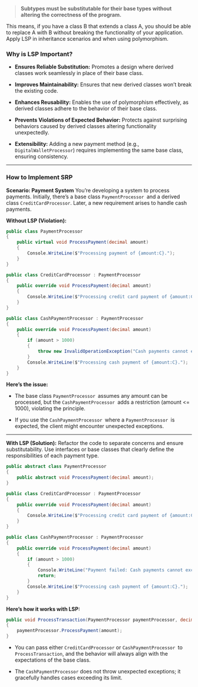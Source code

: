> **Subtypes must be substitutable for their base types without altering the correctness of the program.**

This means, if you have a class B that extends a class A, you should be able to replace A with B without breaking the functionality of your application. Apply LSP in inheritance scenarios and when using polymorphism.

### Why is LSP Important?
- **Ensures Reliable Substitution:** Promotes a design where derived classes work seamlessly in place of their base class.

- **Improves Maintainability:** Ensures that new derived classes won’t break the existing code.

- **Enhances Reusability:** Enables the use of polymorphism effectively, as derived classes adhere to the behavior of their base class.

- **Prevents Violations of Expected Behavior:** Protects against surprising behaviors caused by derived classes altering functionality unexpectedly.

- **Extensibility:** Adding a new payment method (e.g., `DigitalWalletProcessor`) requires implementing the same base class, ensuring consistency.

---

### How to Implement SRP

**Scenario: Payment System**
You’re developing a system to process payments. Initially, there’s a base class `PaymentProcessor `and a derived class `CreditCardProcessor`. Later, a new requirement arises to handle cash payments.

**Without LSP (Violation):**

```csharp
public class PaymentProcessor
{
    public virtual void ProcessPayment(decimal amount)
    {
        Console.WriteLine($"Processing payment of {amount:C}.");
    }
}

public class CreditCardProcessor : PaymentProcessor
{
    public override void ProcessPayment(decimal amount)
    {
        Console.WriteLine($"Processing credit card payment of {amount:C}.");
    }
}

public class CashPaymentProcessor : PaymentProcessor
{
    public override void ProcessPayment(decimal amount)
    {
        if (amount > 1000)
        {
            throw new InvalidOperationException("Cash payments cannot exceed $1000.");
        }
        Console.WriteLine($"Processing cash payment of {amount:C}.");
    }
}
```

**Here’s the issue:**

- The base class `PaymentProcessor `assumes any amount can be processed, but the `CashPaymentProcessor `adds a restriction (amount <= 1000), violating the principle.

- If you use the `CashPaymentProcessor `where a `PaymentProcessor `is expected, the client might encounter unexpected exceptions.


---

**With LSP (Solution):**
Refactor the code to separate concerns and ensure substitutability. Use interfaces or base classes that clearly define the responsibilities of each payment type.


```csharp
public abstract class PaymentProcessor
{
    public abstract void ProcessPayment(decimal amount);
}

public class CreditCardProcessor : PaymentProcessor
{
    public override void ProcessPayment(decimal amount)
    {
        Console.WriteLine($"Processing credit card payment of {amount:C}.");
    }
}

public class CashPaymentProcessor : PaymentProcessor
{
    public override void ProcessPayment(decimal amount)
    {
        if (amount > 1000)
        {
            Console.WriteLine("Payment failed: Cash payments cannot exceed $1000.");
            return;
        }
        Console.WriteLine($"Processing cash payment of {amount:C}.");
    }
}
```

**Here’s how it works with LSP:**

```csharp
public void ProcessTransaction(PaymentProcessor paymentProcessor, decimal amount)
{
    paymentProcessor.ProcessPayment(amount);
}
```

- You can pass either `CreditCardProcessor` or `CashPaymentProcessor `to `ProcessTransaction`, and the behavior will always align with the expectations of the base class.

- The `CashPaymentProcessor` does not throw unexpected exceptions; it gracefully handles cases exceeding its limit.
